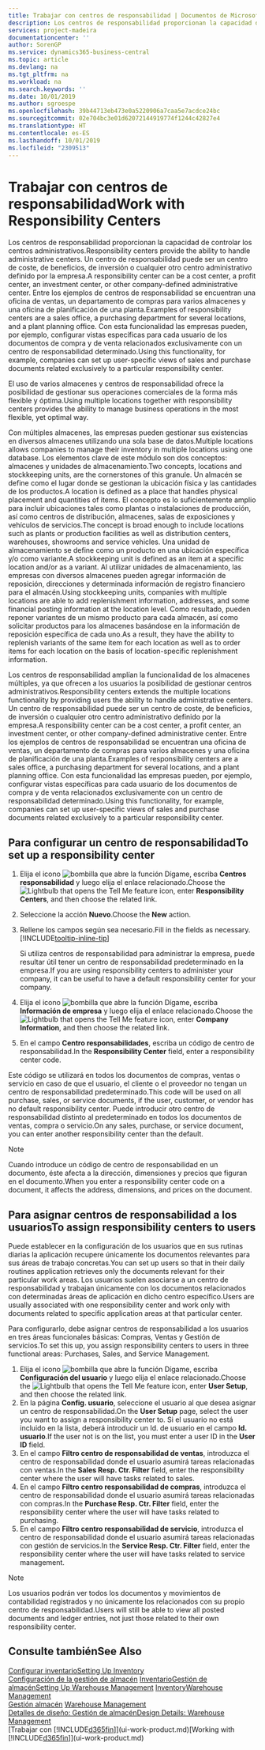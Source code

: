 ```yaml
---
title: Trabajar con centros de responsabilidad | Documentos de Microsoft
description: Los centros de responsabilidad proporcionan la capacidad de controlar los centros administrativos. Un centro de responsabilidad puede ser un centro de coste, de beneficios, de inversión o cualquier otro centro administrativo definido por la empresa.
services: project-madeira
documentationcenter: ''
author: SorenGP
ms.service: dynamics365-business-central
ms.topic: article
ms.devlang: na
ms.tgt_pltfrm: na
ms.workload: na
ms.search.keywords: ''
ms.date: 10/01/2019
ms.author: sgroespe
ms.openlocfilehash: 39b44713eb473e0a5220906a7caa5e7acdce24bc
ms.sourcegitcommit: 02e704bc3e01d62072144919774f1244c42827e4
ms.translationtype: HT
ms.contentlocale: es-ES
ms.lasthandoff: 10/01/2019
ms.locfileid: "2309513"
---
```

# <a name="work-with-responsibility-centers"></a><span data-ttu-id="fcc59-104">Trabajar con centros de responsabilidad</span><span class="sxs-lookup"><span data-stu-id="fcc59-104">Work with Responsibility Centers</span></span>
<span data-ttu-id="fcc59-105">Los centros de responsabilidad proporcionan la capacidad de controlar los centros administrativos.</span><span class="sxs-lookup"><span data-stu-id="fcc59-105">Responsibility centers provide the ability to handle administrative centers.</span></span> <span data-ttu-id="fcc59-106">Un centro de responsabilidad puede ser un centro de coste, de beneficios, de inversión o cualquier otro centro administrativo definido por la empresa.</span><span class="sxs-lookup"><span data-stu-id="fcc59-106">A responsibility center can be a cost center, a profit center, an investment center, or other company-defined administrative center.</span></span> <span data-ttu-id="fcc59-107">Entre los ejemplos de centros de responsabilidad se encuentran una oficina de ventas, un departamento de compras para varios almacenes y una oficina de planificación de una planta.</span><span class="sxs-lookup"><span data-stu-id="fcc59-107">Examples of responsibility centers are a sales office, a purchasing department for several locations, and a plant planning office.</span></span> <span data-ttu-id="fcc59-108">Con esta funcionalidad las empresas pueden, por ejemplo, configurar vistas específicas para cada usuario de los documentos de compra y de venta relacionados exclusivamente con un centro de responsabilidad determinado.</span><span class="sxs-lookup"><span data-stu-id="fcc59-108">Using this functionality, for example, companies can set up user-specific views of sales and purchase documents related exclusively to a particular responsibility center.</span></span>  

<span data-ttu-id="fcc59-109">El uso de varios almacenes y centros de responsabilidad ofrece la posibilidad de gestionar sus operaciones comerciales de la forma más flexible y óptima.</span><span class="sxs-lookup"><span data-stu-id="fcc59-109">Using multiple locations together with responsibility centers provides the ability to manage business operations in the most flexible, yet optimal way.</span></span>

<span data-ttu-id="fcc59-110">Con múltiples almacenes, las empresas pueden gestionar sus existencias en diversos almacenes utilizando una sola base de datos.</span><span class="sxs-lookup"><span data-stu-id="fcc59-110">Multiple locations allows companies to manage their inventory in multiple locations using one database.</span></span> <span data-ttu-id="fcc59-111">Los elementos clave de este módulo son dos conceptos: almacenes y unidades de almacenamiento.</span><span class="sxs-lookup"><span data-stu-id="fcc59-111">Two concepts, locations and stockkeeping units, are the cornerstones of this granule.</span></span> <span data-ttu-id="fcc59-112">Un almacén se define como el lugar donde se gestionan la ubicación física y las cantidades de los productos.</span><span class="sxs-lookup"><span data-stu-id="fcc59-112">A location is defined as a place that handles physical placement and quantities of items.</span></span> <span data-ttu-id="fcc59-113">El concepto es lo suficientemente amplio para incluir ubicaciones tales como plantas o instalaciones de producción, así como centros de distribución, almacenes, salas de exposiciones y vehículos de servicios.</span><span class="sxs-lookup"><span data-stu-id="fcc59-113">The concept is broad enough to include locations such as plants or production facilities as well as distribution centers, warehouses, showrooms and service vehicles.</span></span> <span data-ttu-id="fcc59-114">Una unidad de almacenamiento se define como un producto en una ubicación específica y/o como variante.</span><span class="sxs-lookup"><span data-stu-id="fcc59-114">A stockkeeping unit is defined as an item at a specific location and/or as a variant.</span></span> <span data-ttu-id="fcc59-115">Al utilizar unidades de almacenamiento, las empresas con diversos almacenes pueden agregar información de reposición, direcciones y determinada información de registro financiero para el almacén.</span><span class="sxs-lookup"><span data-stu-id="fcc59-115">Using stockkeeping units, companies with multiple locations are able to add replenishment information, addresses, and some financial posting information at the location level.</span></span> <span data-ttu-id="fcc59-116">Como resultado, pueden reponer variantes de un mismo producto para cada almacén, así como solicitar productos para los almacenes basándose en la información de reposición específica de cada uno.</span><span class="sxs-lookup"><span data-stu-id="fcc59-116">As a result, they have the ability to replenish variants of the same item for each location as well as to order items for each location on the basis of location-specific replenishment information.</span></span>  

<span data-ttu-id="fcc59-117">Los centros de responsabilidad amplían la funcionalidad de los almacenes múltiples, ya que ofrecen a los usuarios la posibilidad de gestionar centros administrativos.</span><span class="sxs-lookup"><span data-stu-id="fcc59-117">Responsibility centers extends the multiple locations functionality by providing users the ability to handle administrative centers.</span></span> <span data-ttu-id="fcc59-118">Un centro de responsabilidad puede ser un centro de coste, de beneficios, de inversión o cualquier otro centro administrativo definido por la empresa.</span><span class="sxs-lookup"><span data-stu-id="fcc59-118">A responsibility center can be a cost center, a profit center, an investment center, or other company-defined administrative center.</span></span> <span data-ttu-id="fcc59-119">Entre los ejemplos de centros de responsabilidad se encuentran una oficina de ventas, un departamento de compras para varios almacenes y una oficina de planificación de una planta.</span><span class="sxs-lookup"><span data-stu-id="fcc59-119">Examples of responsibility centers are a sales office, a purchasing department for several locations, and a plant planning office.</span></span> <span data-ttu-id="fcc59-120">Con esta funcionalidad las empresas pueden, por ejemplo, configurar vistas específicas para cada usuario de los documentos de compra y de venta relacionados exclusivamente con un centro de responsabilidad determinado.</span><span class="sxs-lookup"><span data-stu-id="fcc59-120">Using this functionality, for example, companies can set up user-specific views of sales and purchase documents related exclusively to a particular responsibility center.</span></span>

## <a name="to-set-up-a-responsibility-center"></a><span data-ttu-id="fcc59-121">Para configurar un centro de responsabilidad</span><span class="sxs-lookup"><span data-stu-id="fcc59-121">To set up a responsibility center</span></span>  
1.  <span data-ttu-id="fcc59-122">Elija el icono ![bombilla que abre la función Dígame](media/ui-search/search_small.png "Dígame que desea hacer"), escriba **Centros responsabilidad** y luego elija el enlace relacionado.</span><span class="sxs-lookup"><span data-stu-id="fcc59-122">Choose the ![Lightbulb that opens the Tell Me feature](media/ui-search/search_small.png "Tell me what you want to do") icon, enter **Responsibility Centers**, and then choose the related link.</span></span>  
2.  <span data-ttu-id="fcc59-123">Seleccione la acción **Nuevo**.</span><span class="sxs-lookup"><span data-stu-id="fcc59-123">Choose the **New** action.</span></span>  
3.  <span data-ttu-id="fcc59-124">Rellene los campos según sea necesario.</span><span class="sxs-lookup"><span data-stu-id="fcc59-124">Fill in the fields as necessary.</span></span> [!INCLUDE[tooltip-inline-tip](includes/tooltip-inline-tip_md.md)]  

    <span data-ttu-id="fcc59-125">Si utiliza centros de responsabilidad para administrar la empresa, puede resultar útil tener un centro de responsabilidad predeterminado en la empresa.</span><span class="sxs-lookup"><span data-stu-id="fcc59-125">If you are using responsibility centers to administer your company, it can be useful to have a default responsibility center for your company.</span></span>
4. <span data-ttu-id="fcc59-126">Elija el icono ![bombilla que abre la función Dígame](media/ui-search/search_small.png "Dígame que desea hacer"), escriba **Información de empresa** y luego elija el enlace relacionado.</span><span class="sxs-lookup"><span data-stu-id="fcc59-126">Choose the ![Lightbulb that opens the Tell Me feature](media/ui-search/search_small.png "Tell me what you want to do") icon, enter **Company Information**, and then choose the related link.</span></span>
5. <span data-ttu-id="fcc59-127">En el campo **Centro responsabilidades**, escriba un código de centro de responsabilidad.</span><span class="sxs-lookup"><span data-stu-id="fcc59-127">In the **Responsibility Center** field, enter a responsibility center code.</span></span>

<span data-ttu-id="fcc59-128">Este código se utilizará en todos los documentos de compras, ventas o servicio en caso de que el usuario, el cliente o el proveedor no tengan un centro de responsabilidad predeterminado.</span><span class="sxs-lookup"><span data-stu-id="fcc59-128">This code will be used on all purchase, sales, or service documents, if the user, customer, or vendor has no default responsibility center.</span></span> <span data-ttu-id="fcc59-129">Puede introducir otro centro de responsabilidad distinto al predeterminado en todos los documentos de ventas, compra o servicio.</span><span class="sxs-lookup"><span data-stu-id="fcc59-129">On any sales, purchase, or service document, you can enter another responsibility center than the default.</span></span>

> [!NOTE]  
>  <span data-ttu-id="fcc59-130">Cuando introduce un código de centro de responsabilidad en un documento, éste afecta a la dirección, dimensiones y precios que figuran en el documento.</span><span class="sxs-lookup"><span data-stu-id="fcc59-130">When you enter a responsibility center code on a document, it affects the address, dimensions, and prices on the document.</span></span>  

## <a name="to-assign-responsibility-centers-to-users"></a><span data-ttu-id="fcc59-131">Para asignar centros de responsabilidad a los usuarios</span><span class="sxs-lookup"><span data-stu-id="fcc59-131">To assign responsibility centers to users</span></span>  
<span data-ttu-id="fcc59-132">Puede establecer en la configuración de los usuarios que en sus rutinas diarias la aplicación recupere únicamente los documentos relevantes para sus áreas de trabajo concretas.</span><span class="sxs-lookup"><span data-stu-id="fcc59-132">You can set up users so that in their daily routines application retrieves only the documents relevant for their particular work areas.</span></span> <span data-ttu-id="fcc59-133">Los usuarios suelen asociarse a un centro de responsabilidad y trabajan únicamente con los documentos relacionados con determinadas áreas de aplicación en dicho centro específico.</span><span class="sxs-lookup"><span data-stu-id="fcc59-133">Users are usually associated with one responsibility center and work only with documents related to specific application areas at that particular center.</span></span>  

<span data-ttu-id="fcc59-134">Para configurarlo, debe asignar centros de responsabilidad a los usuarios en tres áreas funcionales básicas: Compras, Ventas y Gestión de servicios.</span><span class="sxs-lookup"><span data-stu-id="fcc59-134">To set this up, you assign responsibility centers to users in three functional areas: Purchases, Sales, and Service Management.</span></span>  

1.  <span data-ttu-id="fcc59-135">Elija el icono ![bombilla que abre la función Dígame](media/ui-search/search_small.png "Dígame que desea hacer"), escriba **Configuración del usuario** y luego elija el enlace relacionado.</span><span class="sxs-lookup"><span data-stu-id="fcc59-135">Choose the ![Lightbulb that opens the Tell Me feature](media/ui-search/search_small.png "Tell me what you want to do") icon, enter **User Setup**, and then choose the related link.</span></span>  
2.  <span data-ttu-id="fcc59-136">En la página **Config. usuario**, seleccione el usuario al que desea asignar un centro de responsabilidad.</span><span class="sxs-lookup"><span data-stu-id="fcc59-136">On the **User Setup** page, select the user you want to assign a responsibility center to.</span></span> <span data-ttu-id="fcc59-137">Si el usuario no está incluido en la lista, deberá introducir un Id. de usuario en el campo **Id. usuario**.</span><span class="sxs-lookup"><span data-stu-id="fcc59-137">If the user not is on the list, you must enter a user ID in the **User ID** field.</span></span>  
3.  <span data-ttu-id="fcc59-138">En el campo **Filtro centro de responsabilidad de ventas**, introduzca el centro de responsabilidad donde el usuario asumirá tareas relacionadas con ventas.</span><span class="sxs-lookup"><span data-stu-id="fcc59-138">In the **Sales Resp. Ctr. Filter** field, enter the responsibility center where the user will have tasks related to sales.</span></span>  
4.  <span data-ttu-id="fcc59-139">En el campo **Filtro centro responsabilidad de compras**, introduzca el centro de responsabilidad donde el usuario asumirá tareas relacionadas con compras.</span><span class="sxs-lookup"><span data-stu-id="fcc59-139">In the **Purchase Resp. Ctr. Filter** field, enter the responsibility center where the user will have tasks related to purchasing.</span></span>  
5.  <span data-ttu-id="fcc59-140">En el campo **Filtro centro responsabilidad de servicio**, introduzca el centro de responsabilidad donde el usuario asumirá tareas relacionadas con gestión de servicios.</span><span class="sxs-lookup"><span data-stu-id="fcc59-140">In the **Service Resp. Ctr. Filter** field, enter the responsibility center where the user will have tasks related to service management.</span></span>  

> [!NOTE]  
>  <span data-ttu-id="fcc59-141">Los usuarios podrán ver todos los documentos y movimientos de contabilidad registrados y no únicamente los relacionados con su propio centro de responsabilidad.</span><span class="sxs-lookup"><span data-stu-id="fcc59-141">Users will still be able to view all posted documents and ledger entries, not just those related to their own responsibility center.</span></span>

## <a name="see-also"></a><span data-ttu-id="fcc59-142">Consulte también</span><span class="sxs-lookup"><span data-stu-id="fcc59-142">See Also</span></span>  
[<span data-ttu-id="fcc59-143">Configurar inventario</span><span class="sxs-lookup"><span data-stu-id="fcc59-143">Setting Up Inventory</span></span>](inventory-setup-inventory.md)  
<span data-ttu-id="fcc59-144">[Configuración de la gestión de almacén](warehouse-setup-warehouse.md)
[Inventario](inventory-manage-inventory.md)[Gestión de almacén](warehouse-manage-warehouse.md)</span><span class="sxs-lookup"><span data-stu-id="fcc59-144">[Setting Up Warehouse Management](warehouse-setup-warehouse.md)
[Inventory](inventory-manage-inventory.md)[Warehouse Management](warehouse-manage-warehouse.md)</span></span>  
<span data-ttu-id="fcc59-145">[Gestión almacén](warehouse-manage-warehouse.md)  </span><span class="sxs-lookup"><span data-stu-id="fcc59-145">[Warehouse Management](warehouse-manage-warehouse.md)  </span></span>  
[<span data-ttu-id="fcc59-146">Detalles de diseño: Gestión de almacén</span><span class="sxs-lookup"><span data-stu-id="fcc59-146">Design Details: Warehouse Management</span></span>](design-details-warehouse-management.md)  
<span data-ttu-id="fcc59-147">[Trabajar con [!INCLUDE[d365fin](includes/d365fin_md.md)]](ui-work-product.md)</span><span class="sxs-lookup"><span data-stu-id="fcc59-147">[Working with [!INCLUDE[d365fin](includes/d365fin_md.md)]](ui-work-product.md)</span></span>
